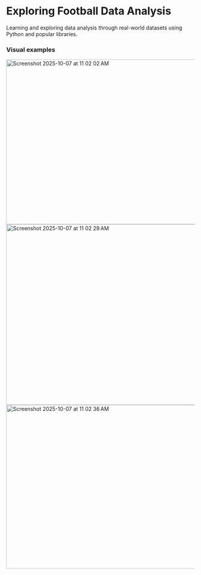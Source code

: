 # Exploring Football Data Analysis
Learning and exploring data analysis through real-world datasets using Python and popular libraries.

### Visual examples

<img width="628" height="439" alt="Screenshot 2025-10-07 at 11 02 02 AM" src="https://github.com/user-attachments/assets/cb28a4d8-8c22-4b14-933a-0d67a6c99420" />
<img width="608" height="481" alt="Screenshot 2025-10-07 at 11 02 29 AM" src="https://github.com/user-attachments/assets/15d135b7-24e9-4b32-8164-cf2ca556132a" />
<img width="629" height="436" alt="Screenshot 2025-10-07 at 11 02 36 AM" src="https://github.com/user-attachments/assets/0f375f5c-2048-43fc-a66e-3be76c8d0af7" /> 
